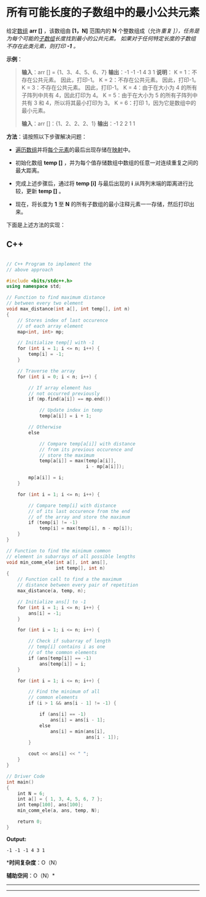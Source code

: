 # 所有可能长度的子数组中的最小公共元素

给定[数组](https://www.geeksforgeeks.org/array-data-structure/) **arr []** ，该数组由 **[1，N]** 范围内的 **N** 个整数组成（允许*重复 ]），任务是为每个可能的[子数组](https://www.geeksforgeeks.org/generating-subarrays-using-recursion/)长度找到最小的公共元素。 如果对于任何特定长度的子数组不存在此类元素，则打印 **-1** 。*

**示例**：

> **输入**：arr [] = {1、3、4、5、6、7}
> **输出**：-1 -1 -1 4 3 1
> **说明**：
> K = 1：不存在公共元素。 因此，打印-1。
> K = 2：不存在公共元素。 因此，打印-1。
> K = 3：不存在公共元素。 因此，打印-1。
> K = 4：由于在大小为 4 的所有子阵列中共有 4，因此打印为 4。
> K = 5：由于在大小为 5 的所有子阵列中共有 3 和 4，所以将其最小打印为 3。
> K = 6：打印 1，因为它是数组中的最小元素。
> 
> **输入**：arr []：{1、2、2、2、1}
> **输出**：-1 2 2 1 1

**方法**：请按照以下步骤解决问题：

*   [遍历数组](https://www.geeksforgeeks.org/c-program-to-traverse-an-array/)并将[每个元素](https://www.geeksforgeeks.org/print-the-last-occurrence-of-elements-in-array-in-relative-order/)的最后出现存储在[映射](http://www.geeksforgeeks.org/map-associative-containers-the-c-standard-template-library-stl/)中。

*   初始化数组 **temp []** ，并为每个值存储数组中数组的任意一对连续重复之间的最大距离。

*   完成上述步骤后，通过将 **temp [i]** 与最后出现的 **i** 从阵列末端的距离进行比较，更新 **temp []** 。

*   现在，将长度为 **1** 至 **N** 的所有子数组的最小注释元素一一存储，然后打印出来。

下面是上述方法的实现：

## C++

```cpp

// C++ Program to implement the 
// above approach 

#include <bits/stdc++.h> 
using namespace std; 

// Function to find maximum distance 
// between every two element 
void max_distance(int a[], int temp[], int n) 
{ 
    // Stores index of last occurence 
    // of each array element 
    map<int, int> mp; 

    // Initialize temp[] with -1 
    for (int i = 1; i <= n; i++) { 
        temp[i] = -1; 
    } 

    // Traverse the array 
    for (int i = 0; i < n; i++) { 

        // If array element has 
        // not occurred previously 
        if (mp.find(a[i]) == mp.end()) 

            // Update index in temp 
            temp[a[i]] = i + 1; 

        // Otherwise 
        else

            // Compare temp[a[i]] with distance 
            // from its previous occurence and 
            // store the maximum 
            temp[a[i]] = max(temp[a[i]], 
                             i - mp[a[i]]); 

        mp[a[i]] = i; 
    } 

    for (int i = 1; i <= n; i++) { 

        // Compare temp[i] with distance 
        // of its last occurence from the end 
        // of the array and store the maximum 
        if (temp[i] != -1) 
            temp[i] = max(temp[i], n - mp[i]); 
    } 
} 

// Function to find the minimum common 
// element in subarrays of all possible lengths 
void min_comm_ele(int a[], int ans[], 
                  int temp[], int n) 
{ 
    // Function call to find a the maximum 
    // distance between every pair of repetition 
    max_distance(a, temp, n); 

    // Initialize ans[] to -1 
    for (int i = 1; i <= n; i++) { 
        ans[i] = -1; 
    } 

    for (int i = 1; i <= n; i++) { 

        // Check if subarray of length 
        // temp[i] contains i as one 
        // of the common elements 
        if (ans[temp[i]] == -1) 
            ans[temp[i]] = i; 
    } 

    for (int i = 1; i <= n; i++) { 

        // Find the minimum of all 
        // common elements 
        if (i > 1 && ans[i - 1] != -1) { 

            if (ans[i] == -1) 
                ans[i] = ans[i - 1]; 
            else
                ans[i] = min(ans[i], 
                             ans[i - 1]); 
        } 

        cout << ans[i] << " "; 
    } 
} 

// Driver Code 
int main() 
{ 
    int N = 6; 
    int a[] = { 1, 3, 4, 5, 6, 7 }; 
    int temp[100], ans[100]; 
    min_comm_ele(a, ans, temp, N); 

    return 0; 
} 

```

**Output:**

```
-1 -1 -1 4 3 1

```

***时间复杂度**：O（N）

**辅助空间**：O（N）*



* * *

* * *



